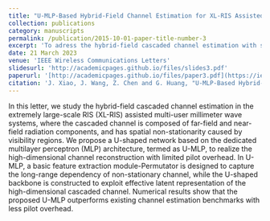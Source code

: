 ```yaml
---
title: "U-MLP-Based Hybrid-Field Channel Estimation for XL-RIS Assisted Millimeter-Wave MIMO Systems"
collection: publications
category: manuscripts
permalink: /publication/2015-10-01-paper-title-number-3
excerpt: 'To adress the hybrid-field cascaded channel estimation with spatial non-stationarity in the extremely large-scale RIS (XL-RIS) assisted millimeter wave systems, a U-shaped network based on the dedicated multilayer perceptron (MLP) architecture, termed as U-MLP, is propose to capture the long-range dependency of non-stationary channel and realize the channel channel reconstruction with limited pilot overhead. The code is available at [U-MLP](https://github.com/WiCi-Lab/U-MLP)'
date: 21 March 2023
venue: 'IEEE Wireless Communications Letters'
slidesurl: 'http://academicpages.github.io/files/slides3.pdf'
paperurl: '[http://academicpages.github.io/files/paper3.pdf](https://ieeexplore.ieee.org/document/10077727)'
citation: 'J. Xiao, J. Wang, Z. Chen and G. Huang, "U-MLP-Based Hybrid-Field Channel Estimation for XL-RIS Assisted Millimeter-Wave MIMO Systems," in IEEE Wireless Communications Letters, vol. 12, no. 6, pp. 1042-1046, June 2023, doi: 10.1109/LWC.2023.3259465.'
---
```


In this letter, we study the hybrid-field cascaded channel estimation in the extremely large-scale RIS (XL-RIS) assisted multi-user millimeter wave systems, where the cascaded channel is composed of far-field and near-field radiation components, and has spatial non-stationarity caused by visibility regions. We propose a U-shaped network based on the dedicated multilayer perceptron (MLP) architecture, termed as U-MLP, to realize the high-dimensional channel reconstruction with limited pilot overhead. In U-MLP, a basic feature extraction module-Permutator is designed to capture the long-range dependency of non-stationary channel, while the U-shaped backbone is constructed to exploit effective latent representation of the high-dimensional cascaded channel. Numerical results show that the proposed U-MLP outperforms existing channel estimation benchmarks with less pilot overhead.
